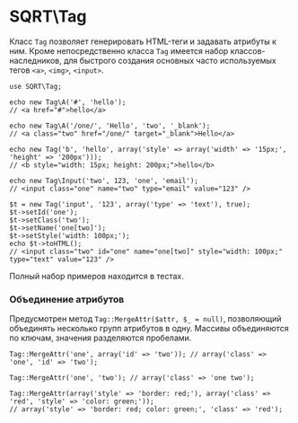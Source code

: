 SQRT\Tag
========

Класс `Tag` позволяет генерировать HTML-теги и задавать атрибуты к ним. Кроме непосредственно класса `Tag` имеется набор
классов-наследников, для быстрого создания основных часто используемых тегов `<a>`, `<img>`, `<input>`.

    use SQRT\Tag;

    echo new Tag\A('#', 'hello');
    // <a href="#">hello</a>

    echo new Tag\A('/one/', 'Hello', 'two', '_blank'); 
    // <a class="two" href="/one/" target="_blank">Hello</a>
    
    echo new Tag('b', 'hello', array('style' => array('width' => '15px;', 'height' => '200px'))); 
    // <b style="width: 15px; height: 200px;">hello</b>
    
    echo new Tag\Input('two', 123, 'one', 'email');
    // <input class="one" name="two" type="email" value="123" />
    
    $t = new Tag('input', '123', array('type' => 'text'), true);
    $t->setId('one');
    $t->setClass('two');
    $t->setName('one[two]');
    $t->setStyle('width: 100px;');
    echo $t->toHTML();
    // <input class="two" id="one" name="one[two]" style="width: 100px;" type="text" value="123" />

Полный набор примеров находится в тестах.

### Объединение атрибутов

Предусмотрен метод `Tag::MergeAttr($attr, $_ = null)`, позволяющий объединять несколько групп атрибутов в одну.
Массивы объединяются по ключам, значения разделяются пробелами.

    Tag::MergeAttr('one', array('id' => 'two')); // array('class' => 'one', 'id' => 'two');
    
    Tag::MergeAttr('one', 'two'); // array('class' => 'one two');
    
    Tag::MergeAttr(array('style' => 'border: red;'), array('class' => 'red', 'style' => 'color: green;'));
    // array('style' => 'border: red; color: green;', 'class' => 'red');